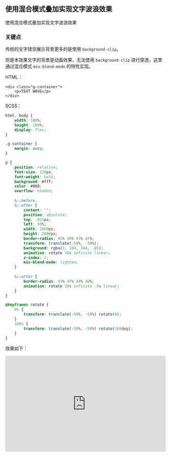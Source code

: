 ## 使用混合模式叠加实现文字波浪效果

使用混合模式叠加实现文字波浪效果

### 关键点

传统的文字镂空展示背景更多的是使用 `background-clip`。

但是本效果文字的背景是动画效果，无法使用 `background-clip` 进行穿透，这里通过混合模式 `mix-blend-mode` 的特性实现。


HTML：
```
<div class="g-container">
    <p>TEXT WAVE</p>
</div>
```

SCSS：
```scss
html, body {
    width: 100%;
    height: 100%;
    display: flex;
}

.g-container {
    margin: auto;
}

p {
    position: relative;
    font-size: 120px;
    font-weight: bold;
    background: #fff;
    color: #000;
    overflow: hidden;
    
    &::before,
    &::after {
        content: "";
        position: absolute;
        top: -923px;
        left: 50%;
        width: 2000px;
        height: 2000px;
        border-radius: 45% 48% 43% 47%;
        transform: translate(-50%, -50%);
        background: rgba(3, 169, 244, .85);
        animation: rotate 10s infinite linear;
        z-index: 1;
        mix-blend-mode: lighten;
    }
    
    &::after {
        border-radius: 43% 47% 44% 48%;
        animation: rotate 10s infinite .5s linear;
    }
}

@keyframes rotate {
    0% {
        transform: translate(-50%, -50%) rotate(0);
    }
    100% {
        transform: translate(-50%, -50%) rotate(360deg);
    }
}
```

效果如下：

<iframe height="300" style="width: 100%;" scrolling="no" title="Pure CSS Text Wave" src="https://codepen.io/Chokcoco/embed/jOwEqvR?default-tab=result&editable=true&theme-id=light" frameborder="no" loading="lazy" allowtransparency="true" allowfullscreen="true">
  See the Pen <a href="https://codepen.io/Chokcoco/pen/jOwEqvR">
  Pure CSS Text Wave</a> by Chokcoco (<a href="https://codepen.io/Chokcoco">@Chokcoco</a>)
  on <a href="https://codepen.io">CodePen</a>.
</iframe>
